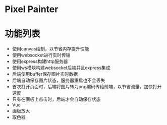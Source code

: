 # Pixel Painter

# 功能列表

* 使用canvas绘制，以节省内存提升性能
* 使用websocket进行实时传输
* 使用express构建http服务器
* 使用ws模块构建websocket后端并且express集成
* 后端使用buffer保存图片实时数据
* 后端自动保存图片状态，服务器重启也不会丢失
* 首次打开页面时，后端将图片转为png编码传给前端，以节省流量，加快打开速度
* 只有在画板上点击时，后端才会自动保存状态
* Vue
* 画板放大
* 取色器